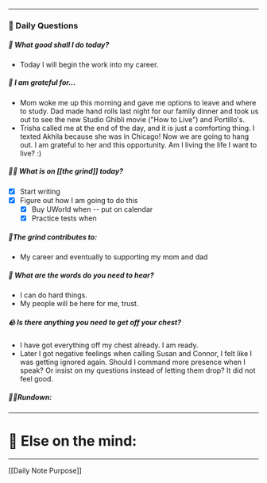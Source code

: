 
---
###  📅 Daily Questions 

##### 💛 What good shall I do today?
- Today I will begin the work into my career.
##### 💌 I am grateful for...
- Mom woke me up this morning and gave me options to leave and where to study. Dad made hand rolls last night for our family dinner and took us out to see the new Studio Ghibli movie ("How to Live") and Portillo's.
- Trisha called me at the end of the day, and it is just a comforting thing. I texted Akhila because she was in Chicago! Now we are going to hang out. I am grateful to her and this opportunity. Am I living the life I want to live? :)
##### 🤾‍♀️ What is on [[the grind]] today?
 - [x]  Start writing
 - [x] Figure out how I am going to do this
	 - [x] Buy UWorld when -- put on calendar
	 - [x] Practice tests when
##### 🧱The grind contributes to:
- My career and eventually to supporting my mom and dad
##### 💭 What are the words do you need to hear?
- I can do hard things.
- My people will be here for me, trust.
##### 🪨 Is there anything you need to get off your chest?
- I have got everything off my chest already. I am ready.
- Later I got negative feelings when calling Susan and Connor, I felt like I was getting ignored again. Should I command more presence when I speak? Or insist on my questions instead of letting them drop? It did not feel good.
##### 🏃‍♂️Rundown:


---
# 📝 Else on the mind:

---

[[Daily Note Purpose]]